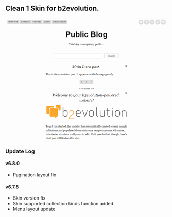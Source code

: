 ## Clean 1 Skin for b2evolution.

<img src="skinshot.png"/>

### Update Log

#### v6.8.0

- Pagination layout fix

#### v6.7.8

- Skin version fix
- Skin supported collection kinds function added
- Menu layout update